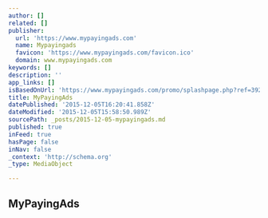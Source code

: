 ```yaml
---
author: []
related: []
publisher:
  url: 'https://www.mypayingads.com'
  name: Mypayingads
  favicon: 'https://www.mypayingads.com/favicon.ico'
  domain: www.mypayingads.com
keywords: []
description: ''
app_links: []
isBasedOnUrl: 'https://www.mypayingads.com/promo/splashpage.php?ref=39243&id=8'
title: MyPayingAds
datePublished: '2015-12-05T16:20:41.858Z'
dateModified: '2015-12-05T15:58:50.989Z'
sourcePath: _posts/2015-12-05-mypayingads.md
published: true
inFeed: true
hasPage: false
inNav: false
_context: 'http://schema.org'
_type: MediaObject

---
```

<article style=""><h1>MyPayingAds</h1><p></p></article>